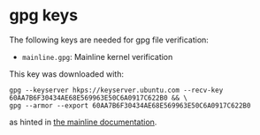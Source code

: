 # gpg keys

The following keys are needed for gpg file verification:

* `mainline.gpg`: Mainline kernel verification

This key was downloaded with:

```
gpg --keyserver hkps://keyserver.ubuntu.com --recv-key 60AA7B6F30434AE68E569963E50C6A0917C622B0 && \
gpg --armor --export 60AA7B6F30434AE68E569963E50C6A0917C622B0
```

as hinted in [the mainline documentation](https://wiki.ubuntu.com/Kernel/MainlineBuilds#Verifying_mainline_build_binaries).
